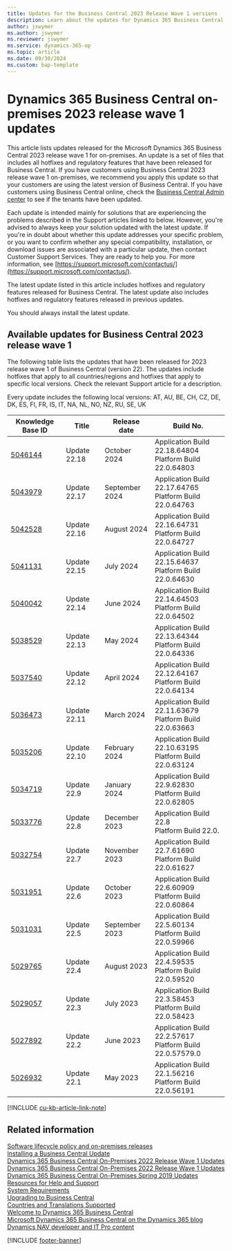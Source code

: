 ```yaml
---
title: Updates for the Business Central 2023 Release Wave 1 versions
description: Learn about the updates for Dynamics 365 Business Central 2023 Release Wave 1 on-premises deployments.
author: jswymer
ms.author: jswymer
ms.reviewer: jswymer
ms.service: dynamics-365-op
ms.topic: article
ms.date: 09/30/2024
ms.custom: bap-template
---
```


# Dynamics 365 Business Central on-premises 2023 release wave 1 updates

This article lists updates released for the Microsoft Dynamics 365 Business Central 2023 release wave 1 for on-premises. An update is a set of files that includes all hotfixes and regulatory features that have been released for Business Central. If you have customers using Business Central 2023 release wave 1 on-premises, we recommend you apply this update so that your customers are using the latest version of Business Central. If you have customers using Business Central online, check the [Business Central Admin center](../administration/tenant-admin-center.md) to see if the tenants have been updated.  

Each update is intended mainly for solutions that are experiencing the problems described in the Support articles linked to below. However, you're advised to always keep your solution updated with the latest update. If you're in doubt about whether this update addresses your specific problem, or you want to confirm whether any special compatibility, installation, or download issues are associated with a particular update, then contact Customer Support Services. They are ready to help you. For more information, see [https://support.microsoft.com/contactus/](https://support.microsoft.com/contactus/).

The latest update listed in this article includes hotfixes and regulatory features released for Business Central. The latest update also includes hotfixes and regulatory features released in previous updates.  

You should always install the latest update.

## Available updates for Business Central 2023 release wave 1

The following table lists the updates that have been released for 2023 release wave 1 of Business Central (version 22). The updates include hotfixes that apply to all countries/regions and hotfixes that apply to specific local versions. Check the relevant Support article for a description.

Every update includes the following local versions: AT, AU, BE, CH, CZ, DE, DK, ES, FI, FR, IS, IT, NA, NL, NO, NZ, RU, SE, UK

|Knowledge Base ID|Title|Release date  |Build No. |
|-----------------|-----|--------------|----------|
|[5046144](https://support.microsoft.com/help/5046144)|Update 22.18| October 2024|Application Build 22.18.64804</br>Platform Build 22.0.64803 |
|[5043979](https://support.microsoft.com/help/5043979)|Update 22.17| September 2024|Application Build 22.17.64765</br>Platform Build 22.0.64763 |
|[5042528](https://support.microsoft.com/help/5042528)|Update 22.16| August 2024|Application Build 22.16.64731</br>Platform Build 22.0.64727  |
|[5041131](https://support.microsoft.com/help/5041131)|Update 22.15| July 2024|Application Build 22.15.64637</br>Platform Build 22.0.64630  |
|[5040042](https://support.microsoft.com/help/5040042)|Update 22.14| June 2024|Application Build 22.14.64503</br>Platform Build 22.0.64502  |
|[5038529](https://support.microsoft.com/help/5038529)|Update 22.13| May 2024|Application Build 22.13.64344</br>Platform Build 22.0.64336  |
|[5037540](https://support.microsoft.com/help/5037540)|Update 22.12| April 2024|Application Build 22.12.64167</br>Platform Build 22.0.64134  |
|[5036473](https://support.microsoft.com/help/5036473)|Update 22.11| March 2024|Application Build 22.11.63679</br>Platform Build 22.0.63663  |
|[5035206](https://support.microsoft.com/help/5035206)|Update 22.10| February 2024|Application Build 22.10.63195</br>Platform Build 22.0.63124  |
|[5034719](https://support.microsoft.com/help/5034719)|Update 22.9| January 2024|Application Build 22.9.62830</br>Platform Build 22.0.62805  |
|[5033776](https://support.microsoft.com/help/5033776)|Update 22.8| December 2023|Application Build 22.8</br>Platform Build 22.0.  |
|[5032754](https://support.microsoft.com/help/5032754)|Update 22.7| November 2023|Application Build 22.7.61690</br>Platform Build 22.0.61627  |
|[5031951](https://support.microsoft.com/help/5031951)|Update 22.6| October 2023|Application Build 22.6.60909</br>Platform Build 22.0.60864  |
|[5031031](https://support.microsoft.com/help/5031031)|Update 22.5| September 2023|Application Build 22.5.60134</br>Platform Build 22.0.59966  |
|[5029765](https://support.microsoft.com/help/5029765)|Update 22.4| August 2023|Application Build 22.4.59535</br>Platform Build 22.0.59520  |
|[5029057](https://support.microsoft.com/help/5029057)|Update 22.3| July 2023|Application Build 22.3.58453</br>Platform Build 22.0.58423  |
|[5027892](https://support.microsoft.com/help/5027892)|Update 22.2| June 2023|Application Build 22.2.57617</br>Platform Build 22.0.57579.0 |
|[5026932](https://support.microsoft.com/help/5026932)|Update 22.1| May 2023|Application Build 22.1.56216</br>Platform Build 22.0.56191 |

[!INCLUDE [cu-kb-article-link-note](../includes/cu-kb-article-link-note.md)]

## Related information

[Software lifecycle policy and on-premises releases](../terms/lifecycle-policy-on-premises.md)  
[Installing a Business Central Update](../upgrade/upgrading-cumulative-update-v22.md)  
[Dynamics 365 Business Central On-Premises 2022 Release Wave 1 Updates](update-versions-21.md)  
[Dynamics 365 Business Central On-Premises 2022 Release Wave 1 Updates](update-versions-20.md)  
[Dynamics 365 Business Central On-Premises Spring 2019 Updates](update-versions-14.md)  
[Resources for Help and Support](../help-and-support.md)  
[System Requirements](system-requirements-business-central-v22.md)  
[Upgrading to Business Central](../upgrade/upgrading-to-business-central.md)  
[Countries and Translations Supported](../compliance/apptest-countries-and-translations.md)  
[Welcome to Dynamics 365 Business Central](/dynamics365/business-central/index)  
[Microsoft Dynamics 365 Business Central on the Dynamics 365 blog](https://www.microsoft.com/dynamics-365/blog/it-professional/product/dynamics-365-business-central/)  
[Dynamics NAV developer and IT Pro content](/dynamics-nav/index)

[!INCLUDE [footer-banner](../includes/footer-banner.md)]
